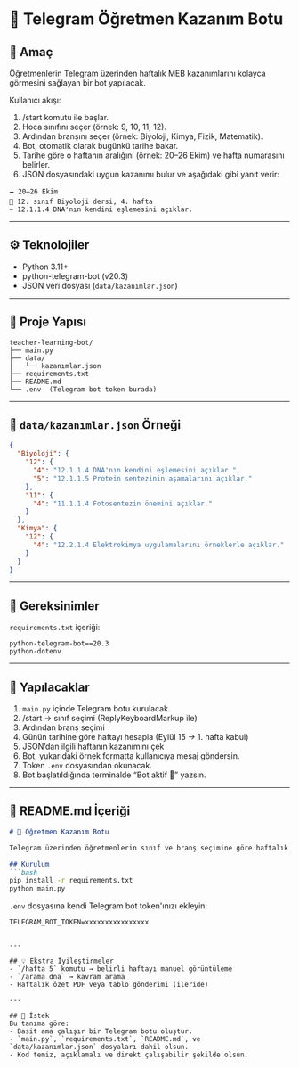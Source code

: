 # 🧠 Telegram Öğretmen Kazanım Botu

## 🎯 Amaç
Öğretmenlerin Telegram üzerinden haftalık MEB kazanımlarını kolayca görmesini sağlayan bir bot yapılacak.

Kullanıcı akışı:
1. /start komutu ile başlar.
2. Hoca sınıfını seçer (örnek: 9, 10, 11, 12).
3. Ardından branşını seçer (örnek: Biyoloji, Kimya, Fizik, Matematik).
4. Bot, otomatik olarak bugünkü tarihe bakar.
5. Tarihe göre o haftanın aralığını (örnek: 20–26 Ekim) ve hafta numarasını belirler.
6. JSON dosyasındaki uygun kazanımı bulur ve aşağıdaki gibi yanıt verir:

```
🗕 20–26 Ekim  
📘 12. sınıf Biyoloji dersi, 4. hafta  
➡️ 12.1.1.4 DNA'nın kendini eşlemesini açıklar.
```

---

## ⚙️ Teknolojiler
- Python 3.11+
- python-telegram-bot (v20.3)
- JSON veri dosyası (`data/kazanımlar.json`)

---

## 📁 Proje Yapısı
```
teacher-learning-bot/
├── main.py
├── data/
│   └── kazanımlar.json
├── requirements.txt
├── README.md
└── .env  (Telegram bot token burada)
```

---

## 📘 `data/kazanımlar.json` Örneği
```json
{
  "Biyoloji": {
    "12": {
      "4": "12.1.1.4 DNA'nın kendini eşlemesini açıklar.",
      "5": "12.1.1.5 Protein sentezinin aşamalarını açıklar."
    },
    "11": {
      "4": "11.1.1.4 Fotosentezin önemini açıklar."
    }
  },
  "Kimya": {
    "12": {
      "4": "12.2.1.4 Elektrokimya uygulamalarını örneklerle açıklar."
    }
  }
}
```

---

## 🤉 Gereksinimler
`requirements.txt` içeriği:
```
python-telegram-bot==20.3
python-dotenv
```

---

## 🐍 Yapılacaklar
1. `main.py` içinde Telegram botu kurulacak.
2. /start → sınıf seçimi (ReplyKeyboardMarkup ile)
3. Ardından branş seçimi
4. Günün tarihine göre haftayı hesapla (Eylül 15 → 1. hafta kabul)
5. JSON’dan ilgili haftanın kazanımını çek
6. Bot, yukarıdaki örnek formatta kullanıcıya mesaj göndersin.
7. Token `.env` dosyasından okunacak.
8. Bot başlatıldığında terminalde “Bot aktif 🚀” yazsın.

---

## 🧾 README.md İçeriği
```markdown
# 🧠 Öğretmen Kazanım Botu

Telegram üzerinden öğretmenlerin sınıf ve branş seçimine göre haftalık MEB kazanımlarını gösteren basit bir bot.

## Kurulum
```bash
pip install -r requirements.txt
python main.py
```

`.env` dosyasına kendi Telegram bot token'ınızı ekleyin:
```
TELEGRAM_BOT_TOKEN=xxxxxxxxxxxxxxxx
```
```

---

## 💡 Ekstra İyileştirmeler
- `/hafta 5` komutu → belirli haftayı manuel görüntüleme
- `/arama dna` → kavram arama
- Haftalık özet PDF veya tablo gönderimi (ileride)

---

## 🌟 İstek
Bu tanıma göre:
- Basit ama çalışır bir Telegram botu oluştur.
- `main.py`, `requirements.txt`, `README.md`, ve `data/kazanımlar.json` dosyaları dahil olsun.
- Kod temiz, açıklamalı ve direkt çalışabilir şekilde olsun.